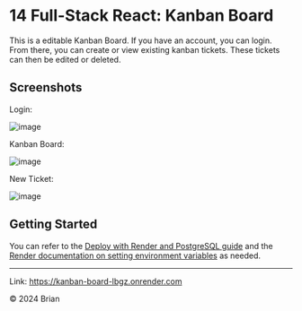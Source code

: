 # 14 Full-Stack React: Kanban Board

This is a editable Kanban Board. If you have an account, you can login. From there, you can create or view existing kanban tickets. These tickets can then be edited or deleted.


## Screenshots

Login:

![image](https://github.com/user-attachments/assets/5a4cb58c-4d99-4e59-95fb-d132d779fa6b)

Kanban Board:

![image](https://github.com/user-attachments/assets/6f8e9b29-ef63-4294-87f4-2b63aacb4f93)

New Ticket:

![image](https://github.com/user-attachments/assets/c6ace4ed-d24d-4b77-867e-0f9feb958d12)


## Getting Started


You can refer to the [Deploy with Render and PostgreSQL guide](https://coding-boot-camp.github.io/full-stack/render/deploy-with-render-and-postgresql) and the [Render documentation on setting environment variables](https://docs.render.com/configure-environment-variables) as needed.

---
Link:
https://kanban-board-lbgz.onrender.com

© 2024 Brian
